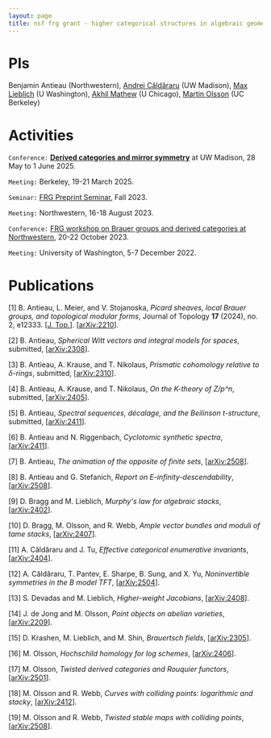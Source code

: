 ```yaml
---
layout: page
title: nsf frg grant - higher categorical structures in algebraic geometry
---
```


# PIs
Benjamin Antieau (Northwestern),
[Andrei Căldăraru](https://people.math.wisc.edu/~caldararu/) (UW Madison),
[Max Lieblich](http://max.lieblich.us/) (U Washington),
[Akhil Mathew](https://math.uchicago.edu/~amathew/) (U Chicago),
[Martin Olsson](https://sites.google.com/berkeley.edu/martin-olsson/) (UC Berkeley)



# Activities

`Conference:` [**Derived categories and mirror symmetry**](https://people.math.wisc.edu/~caldararu/frgconf/)
at UW Madison, 28 May to 1 June 2025.

`Meeting:` Berkeley, 19-21 March 2025.

`Seminar:` [FRG Preprint Seminar](../workshops/202304-preprint.html), Fall 2023.

`Meeting:` Northwestern, 16-18 August 2023.

`Conference:` [FRG workshop on Brauer groups and derived categories at
Northwestern](../workshops/202303-frg.html), 20-22 October
2023.

`Meeting:` University of Washington, 5-7 December 2022.



# Publications

[1] B. Antieau, L. Meier, and V. Stojanoska, _Picard sheaves, local Brauer groups, and topological
modular forms_, Journal of Topology **17** (2024), no. 2, e12333. \[[J. Top.](https://londmathsoc.onlinelibrary.wiley.com/doi/10.1112/topo.12333)\].
\[[arXiv:2210](https://arxiv.org/abs/2210.15743)\].

[2] B. Antieau, _Spherical Witt vectors and integral models for spaces_, submitted, \[[arXiv:2308](https://arxiv.org/abs/2308.07288)\].

[3] B. Antieau, A. Krause, and T. Nikolaus, _Prismatic cohomology relative to $\delta$-rings_, submitted,
    \[[arXiv:2310](https://arxiv.org/abs/2310.12770)\].

[4] B. Antieau, A. Krause, and T. Nikolaus, _On the K-theory of Z/p^n_,
    submitted, \[[arXiv:2405](https://arxiv.org/abs/2405.04329)\].

[5] B. Antieau, _Spectral sequences, décalage, and the Beilinson t-structure_,
    submitted,
    \[[arXiv:2411](https://arxiv.org/abs/2411.09115)\].

[6] B. Antieau and N. Riggenbach, _Cyclotomic synthetic spectra_,
    \[[arXiv:2411](https://arxiv.org/abs/2411.19929)\].

[7] B. Antieau, _The animation of the opposite of finite sets_,
    \[[arXiv:2508](http://arxiv.org/abs/2508.13106)\].

[8] B. Antieau and G. Stefanich, _Report on E-infinity-descendability_,
    \[[arXiv:2508](http://arxiv.org/abs/2508.13089)\].

[9] D. Bragg and M. Lieblich, _Murphy's law for algebraic stacks_,
    \[[arXiv:2402](https://arxiv.org/abs/2402.00862)\].

[10] D. Bragg, M. Olsson, and R. Webb, _Ample vector bundles and moduli of tame stacks_,
    \[[arXiv:2407](https://arxiv.org/abs/2407.01743)\].

[11] A. Căldăraru and J. Tu, _Effective categorical enumerative invariants_, 
    \[[arXiv:2404](https://arxiv.org/abs/2404.01499)\].

[12] A. Căldăraru, T. Pantev, E. Sharpe, B. Sung, and X. Yu, _Noninvertible symmetries in the B
model TFT_, \[[arXiv:2504](https://arxiv.org/abs/2504.02023)\].

[13] S. Devadas and M. Lieblich, _Higher-weight Jacobians_,
    \[[arXiv:2408](https://arxiv.org/abs/2408.12576)\].

[14] J. de Jong and M. Olsson, _Point objects on abelian varieties_,
    \[[arXiv:2209](https://arxiv.org/abs/2209.05553)\].

[15] D. Krashen, M. Lieblich, and M. Shin, _Brauertsch fields_,
    \[[arXiv:2305](https://arxiv.org/abs/2305.06464)\].

[16] M. Olsson, _Hochschild homology for log schemes_,
    \[[arXiv:2406](https://arxiv.org/abs/2406.08629)\].

[17] M. Olsson, _Twisted derived categories and Rouquier functors_,
    \[[arXiv:2501](https://arxiv.org/abs/2501.05599)\].

[18] M. Olsson and R. Webb, _Curves with colliding points: logarithmic and stacky_,
    \[[arXiv:2412](https://arxiv.org/abs/2412.03408)\].

[19] M. Olsson and R. Webb, _Twisted stable maps with colliding points_,
    \[[arXiv:2508](https://arxiv.org/abs/2508.08787)\].
